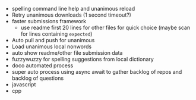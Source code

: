 - spelling command line help and unanimous reload
- Retry unanimous downloads (1 second timeout?)
- faster submissions framework
  - use readme first 20 lines for other files for quick choice (maybe scan for
    lines containing `expected`)
- Auto pull and push for unanimous
- Load unanimous local nonwords
 - auto show readme/other file submission data
- fuzzywuzzy for spelling suggestions from local dictionary
- doco automated process
- super auto process using async await to gather backlog of repos and backlog of
  questions
- javascript
- cpp
